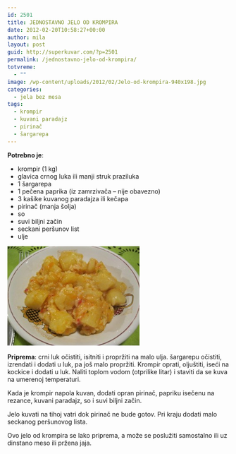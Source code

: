 ```yaml
---
id: 2501
title: JEDNOSTAVNO JELO OD KROMPIRA
date: 2012-02-20T10:58:27+00:00
author: mila
layout: post
guid: http://superkuvar.com/?p=2501
permalink: /jednostavno-jelo-od-krompira/
totvreme:
  - ""
image: /wp-content/uploads/2012/02/Jelo-od-krompira-940x198.jpg
categories:
  - jela bez mesa
tags:
  - krompir
  - kuvani paradajz
  - pirinač
  - šargarepa
---
```

**Potrebno je**:

  * krompir (1 kg)
  * glavica crnog luka ili manji struk praziluka
  * 1 šargarepa
  * 1 pečena paprika (iz zamrzivača – nije obavezno)
  * 3 kašike kuvanog paradajza ili kečapa
  * pirinač (manja šolja)
  * so
  * suvi biljni začin
  * seckani peršunov list
  * ulje

<img class="alignnone size-medium wp-image-2502" title="Jelo od krompira" src="/wp-content/uploads/2012/02/Jelo-od-krompira-300x225.jpg" alt="" width="300" height="225" /> 

**Priprema**: crni luk očistiti, isitniti i propržiti na malo ulja. šargarepu očistiti, izrendati i dodati u luk, pa još malo propržiti. Krompir oprati, oljuštiti, iseći na kockice i dodati u luk. Naliti toplom vodom (otprilike litar) i staviti da se kuva na umerenoj temperaturi.

Kada je krompir napola kuvan, dodati opran pirinač, papriku isečenu na rezance, kuvani paradajz, so i suvi biljni začin.

Jelo kuvati na tihoj vatri dok pirinač ne bude gotov. Pri kraju dodati malo seckanog peršunovog lista.

Ovo jelo od krompira se lako priprema, a može se poslužiti samostalno ili uz dinstano meso ili pržena jaja.